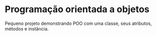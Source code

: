 # Programação orientada a objetos

Pequeno projeto demonstrando POO com uma classe, seus atributos, métodos e instância.